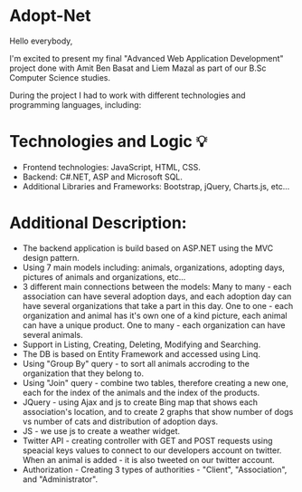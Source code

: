 # Adopt-Net
Hello everybody,

I'm excited to present my final "Advanced Web Application Development" project done with Amit Ben Basat and Liem Mazal as part of our B.Sc Computer Science studies.

During the project I had to work with different technologies and programming languages, including:

# Technologies and Logic :bulb:
- Frontend technologies: JavaScript, HTML, CSS.
- Backend: C#.NET, ASP and Microsoft SQL.
- Additional Libraries and Frameworks: Bootstrap, jQuery, Charts.js, etc...

# Additional Description:
-	The backend application is build based on ASP.NET using the MVC design pattern.
-	Using 7 main models including: animals, organizations, adopting days, pictures of animals and organizations, etc...
-	3 different main connections between the models: Many to many - each association can have several adoption days, and each adoption day can have several organizations that take a part in this day. One to one - each organization and animal has it's own one of a kind picture, each animal can have a unique product. One to many - each organization can have several animals.
-	Support in Listing, Creating, Deleting, Modifying and Searching.
-	The DB is based on Entity Framework and accessed using Linq.
-	Using "Group By" query - to sort all animals accroding to the organization that they belong to.
- Using "Join" query - combine two tables, therefore creating a new one, each for the index of the animals and the index of the products.
- JQuery - using Ajax and js to create Bing map that shows each association's location, and to create 2 graphs that show number of dogs vs number of cats and distribution of adoption days.
- JS - we use js to create a weather widget.
- Twitter API - creating controller with GET and POST requests using speacial keys values to connect to our developers account on twitter. When an animal is added - it is also tweeted on our twitter account.
- Authorization - Creating 3 types of authorities - "Client", "Association", and "Administrator".
